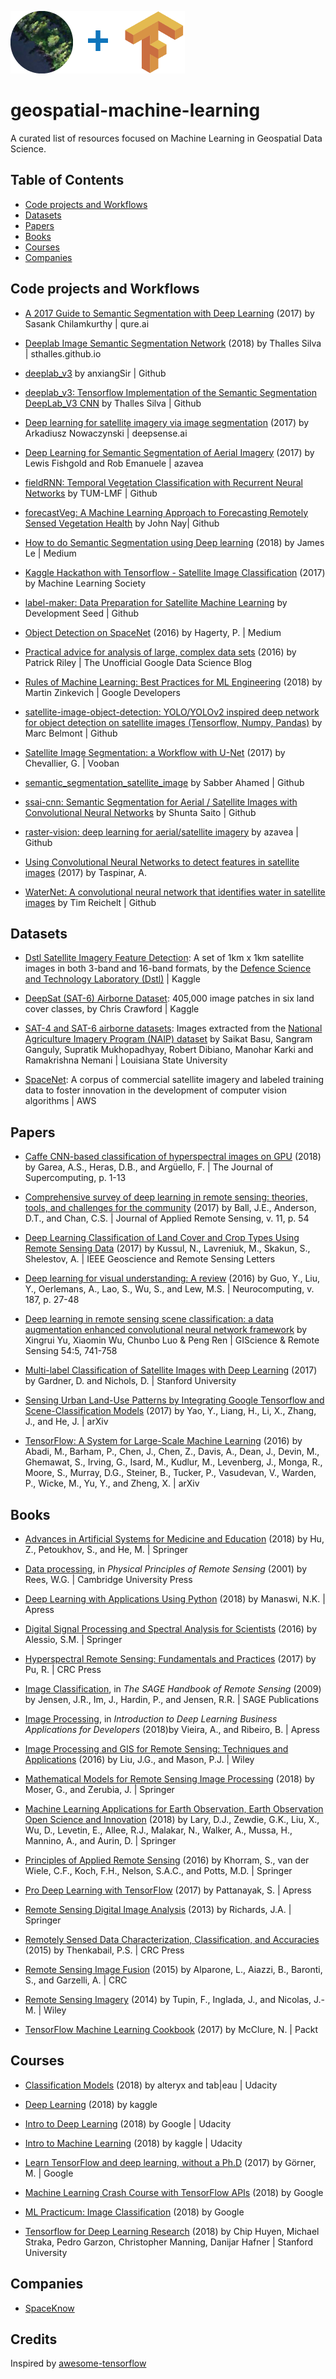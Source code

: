 ![](./img/deepVector_GeospatialMachineLearning_2018_banner02_100.png)
# geospatial-machine-learning

A curated list of resources focused on Machine Learning in Geospatial Data Science.



## Table of Contents

* [Code projects and Workflows](#code-projects-and-workflows)
* [Datasets](#datasets)
* [Papers](#papers)
* [Books](#books)
* [Courses](#courses)
* [Companies](#companies)

## Code projects and Workflows

* [A 2017 Guide to Semantic Segmentation with Deep Learning](http://blog.qure.ai/notes/semantic-segmentation-deep-learning-review) (2017) by Sasank Chilamkurthy | qure.ai

* [Deeplab Image Semantic Segmentation Network](https://sthalles.github.io/deep_segmentation_network/) (2018) by Thalles Silva | sthalles.github.io

* [deeplab_v3](https://github.com/anxiangSir/deeplab_v3) by anxiangSir | Github

* [deeplab_v3: Tensorflow Implementation of the Semantic Segmentation DeepLab_V3 CNN](https://github.com/sthalles/deeplab_v3) by Thalles Silva | Github

* [Deep learning for satellite imagery via image segmentation](https://blog.deepsense.ai/deep-learning-for-satellite-imagery-via-image-segmentation/) (2017) by Arkadiusz Nowaczynski | deepsense.ai

* [Deep Learning for Semantic Segmentation of Aerial Imagery](https://www.azavea.com/blog/2017/05/30/deep-learning-on-aerial-imagery/) (2017) by Lewis Fishgold and Rob Emanuele | azavea

* [fieldRNN: Temporal Vegetation Classification with Recurrent Neural Networks](https://github.com/TUM-LMF/fieldRNN) by TUM-LMF | Github

* [forecastVeg: A Machine Learning Approach to Forecasting Remotely Sensed Vegetation Health](https://github.com/JohnNay/forecastVeg) by John Nay| Github

* [How to do Semantic Segmentation using Deep learning](https://medium.com/nanonets/how-to-do-image-segmentation-using-deep-learning-c673cc5862ef) (2018) by James Le | Medium

* [Kaggle Hackathon with Tensorflow - Satellite Image Classification](https://www.meetup.com/machine-learning-society-sd/events/236876160/) (2017) by Machine Learning Society

* [label-maker: Data Preparation for Satellite Machine Learning](https://github.com/developmentseed/label-maker) by Development Seed | Github

* [Object Detection on SpaceNet](https://medium.com/the-downlinq/object-detection-on-spacenet-5e691961d257) (2016) by Hagerty, P. | Medium

* [Practical advice for analysis of large, complex data sets](http://www.unofficialgoogledatascience.com/2016/10/practical-advice-for-analysis-of-large.html) (2016) by Patrick Riley | The Unofficial Google Data Science Blog

* [Rules of Machine Learning: Best Practices for ML Engineering](https://developers.google.com/machine-learning/rules-of-ml/) (2018) by Martin Zinkevich | Google Developers

* [satellite-image-object-detection: YOLO/YOLOv2 inspired deep network for object detection on satellite images (Tensorflow, Numpy, Pandas)](https://github.com/marcbelmont/satellite-image-object-detection) by Marc Belmont | Github

* [Satellite Image Segmentation: a Workflow with U-Net](https://vooban.com/en/tips-articles-geek-stuff/satellite-image-segmentation-workflow-with-u-net/) (2017) by Chevallier, G. | Vooban

* [semantic_segmentation_satellite_image](https://github.com/msahamed/semantic_segmentation_satellite_image) by Sabber Ahamed | Github

* [ssai-cnn: Semantic Segmentation for Aerial / Satellite Images with Convolutional Neural Networks](https://github.com/mitmul/ssai-cnn) by Shunta Saito | Github

* [raster-vision: deep learning for aerial/satellite imagery](https://github.com/azavea/raster-vision) by azavea | Github

* [Using Convolutional Neural Networks to detect features in satellite images](http://ataspinar.com/2017/12/04/using-convolutional-neural-networks-to-detect-features-in-sattelite-images/) (2017) by Taspinar, A.

* [WaterNet: A convolutional neural network that identifies water in satellite images](https://github.com/treigerm/WaterNet) by Tim Reichelt | Github

## Datasets

- [Dstl Satellite Imagery Feature Detection](https://www.kaggle.com/c/dstl-satellite-imagery-feature-detection): A set of 1km x 1km satellite images in both 3-band and 16-band formats, by the [Defence Science and Technology Laboratory (Dstl)](https://www.gov.uk/government/organisations/defence-science-and-technology-laboratory) | Kaggle

- [DeepSat (SAT-6) Airborne Dataset](https://www.kaggle.com/crawford/deepsat-sat6): 405,000 image patches in six land cover classes, by Chris Crawford | Kaggle

- [SAT-4 and SAT-6 airborne datasets](http://csc.lsu.edu/~saikat/deepsat/): Images extracted from the [National Agriculture Imagery Program (NAIP) dataset](http://www.fsa.usda.gov/Internet/FSA_File/naip_2009_info_final.pdf)  by Saikat Basu, Sangram Ganguly, Supratik Mukhopadhyay, Robert Dibiano, Manohar Karki and Ramakrishna Nemani | Louisiana State University

- [SpaceNet](https://registry.opendata.aws/spacenet/): A corpus of commercial satellite imagery and labeled training data to foster innovation in the development of computer vision algorithms | AWS


## Papers

* [Caffe CNN-based classification of hyperspectral images on GPU](http://dx.doi.org/10.1007/s11227-018-2300-2) (2018) by Garea, A.S., Heras, D.B., and Argüello, F. | The Journal of Supercomputing, p. 1-13

* [Comprehensive survey of deep learning in remote sensing: theories, tools, and challenges for the community](http://dx.doi.org/10.1117/1.JRS.11.042609) (2017) by Ball, J.E., Anderson, D.T., and Chan, C.S. | Journal of Applied Remote Sensing, v. 11, p. 54

* [Deep Learning Classification of Land Cover and Crop Types Using Remote Sensing Data](http://dx.doi.org/10.1109/LGRS.2017.2681128) (2017) by Kussul, N., Lavreniuk, M., Skakun, S., Shelestov, A. |  IEEE Geoscience and Remote Sensing Letters

* [Deep learning for visual understanding: A review](http://dx.doi.org/10.1016/j.neucom.2015.09.116) (2016) by Guo, Y., Liu, Y., Oerlemans, A., Lao, S., Wu, S., and Lew, M.S. | Neurocomputing, v. 187, p. 27-48

* [Deep learning in remote sensing scene classification: a data augmentation enhanced convolutional neural network framework](http://dx.doi.org/10.1080/15481603.2017.1323377) by Xingrui Yu, Xiaomin Wu, Chunbo Luo & Peng Ren | GIScience & Remote Sensing 54:5, 741-758

* [Multi-label Classification of Satellite Images with Deep Learning](cs231n.stanford.edu/reports/2017/pdfs/908.pdf) (2017) by Gardner, D. and Nichols, D. | Stanford University

* [Sensing Urban Land-Use Patterns by Integrating Google Tensorflow and Scene-Classification Models](https://arxiv.org/abs/1708.01580) (2017) by Yao, Y., Liang, H., Li, X., Zhang, J., and He, J. | arXiv

* [TensorFlow: A System for Large-Scale Machine Learning](http://arxiv.org/abs/1605.08695) (2016) by Abadi, M., Barham, P., Chen, J., Chen, Z., Davis, A., Dean, J., Devin, M., Ghemawat, S., Irving, G., Isard, M., Kudlur, M., Levenberg, J., Monga, R., Moore, S., Murray, D.G., Steiner, B., Tucker, P., Vasudevan, V., Warden, P., Wicke, M., Yu, Y., and Zheng, X. | arXiv

## Books

* [Advances in Artificial Systems for Medicine and Education](http://dx.doi.org/10.1007/978-3-319-67349-3) (2018) by Hu, Z., Petoukhov, S., and He, M. | Springer

* [Data processing](http://www.cambridge.org/9780521669481), in *Physical Principles of Remote Sensing* (2001) by Rees, W.G. | Cambridge University Press

* [Deep Learning with Applications Using Python](http://www.apress.com/9781484235157) (2018) by Manaswi, N.K. | Apress

* [Digital Signal Processing and Spectral Analysis for Scientists](http://dx.doi.org/10.1007/978-3-319-25468-5) (2016) by Alessio, S.M. | Springer

* [Hyperspectral Remote Sensing: Fundamentals and Practices](https://www.crcpress.com/9781138747173) (2017) by Pu, R. | CRC Press

* [Image Classification](http://dx.doi.org/10.4135/9780857021052), in *The SAGE Handbook of Remote Sensing* (2009) by Jensen, J.R., Im, J., Hardin, P., and Jensen, R.R. | SAGE Publications

* [Image Processing](http://dx.doi.org/10.1007/978-1-4842-3453-2_4), in *Introduction to Deep Learning Business Applications for Developers* (2018)by Vieira, A., and Ribeiro, B. | Apress

* [Image Processing and GIS for Remote Sensing: Techniques and Applications](http://dx.doi.org/10.1002/9781118724194) (2016) by Liu, J.G., and Mason, P.J. | Wiley

* [Mathematical Models for Remote Sensing Image Processing](http://dx.doi.org/10.1007/978-3-319-66330-2) (2018) by Moser, G., and Zerubia, J. | Springer

* [Machine Learning Applications for Earth Observation, Earth Observation Open Science and Innovation](http://dx.doi.org/10.1007/978-3-319-65633-5_8) (2018) by Lary, D.J., Zewdie, G.K., Liu, X., Wu, D., Levetin, E., Allee, R.J., Malakar, N., Walker, A., Mussa, H., Mannino, A., and Aurin, D. | Springer

* [Principles of Applied Remote Sensing](http://dx.doi.org/10.1007/978-3-319-22560-9) (2016) by Khorram, S., van der Wiele, C.F., Koch, F.H., Nelson, S.A.C., and Potts, M.D. | Springer

* [Pro Deep Learning with TensorFlow](http://dx.doi.org/10.1007/978-1-4842-3096-1) (2017) by Pattanayak, S. | Apress

* [Remote Sensing Digital Image Analysis](http://dx.doi.org/10.1007/978-3-642-30062-2) (2013) by Richards, J.A. | Springer

* [Remotely Sensed Data Characterization, Classification, and Accuracies](https://www.crcpress.com/9781482217865) (2015) by Thenkabail, P.S. | CRC Press

* [Remote Sensing Image Fusion](https://www.crcpress.com/9781466587496) (2015) by Alparone, L., Aiazzi, B., Baronti, S., and Garzelli, A. | CRC

* [Remote Sensing Imagery](http://dx.doi.org/10.1002/9781118899106) (2014) by Tupin, F., Inglada, J., and Nicolas, J.-M. | Wiley

* [TensorFlow Machine Learning Cookbook](https://www.packtpub.com/big-data-and-business-intelligence/tensorflow-machine-learning-cookbook) (2017) by McClure, N. | Packt

## Courses

* [Classification Models](https://www.udacity.com/course/classification-models--ud978) (2018) by alteryx and tab|eau | Udacity

* [Deep Learning](https://www.kaggle.com/learn/deep-learning) (2018) by kaggle

* [Intro to Deep Learning](https://www.udacity.com/course/deep-learning--ud730) (2018) by Google | Udacity

* [Intro to Machine Learning](https://www.udacity.com/course/intro-to-machine-learning--ud120) (2018) by kaggle | Udacity

* [Learn TensorFlow and deep learning, without a Ph.D](https://cloud.google.com/blog/big-data/2017/01/learn-tensorflow-and-deep-learning-without-a-phd) (2017) by Görner, M. | Google

* [Machine Learning Crash Course with TensorFlow APIs](https://developers.google.com/machine-learning/crash-course/) (2018) by Google

* [ML Practicum: Image Classification](https://developers.google.com/machine-learning/practica/image-classification/) (2018) by Google

* [Tensorflow for Deep Learning Research](http://web.stanford.edu/class/cs20si/index.html) (2018) by Chip Huyen, Michael Straka, Pedro Garzon, Christopher Manning, Danijar Hafner | Stanford University

## Companies
* [SpaceKnow](https://www.spaceknow.com/)


## Credits
Inspired by [awesome-tensorflow](https://github.com/jtoy/awesome-tensorflow)
